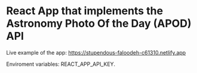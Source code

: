 # React App that implements the Astronomy Photo Of the Day (APOD) API

Live example of the app: https://stupendous-faloodeh-c61310.netlify.app

Enviroment variables: REACT_APP_API_KEY.
